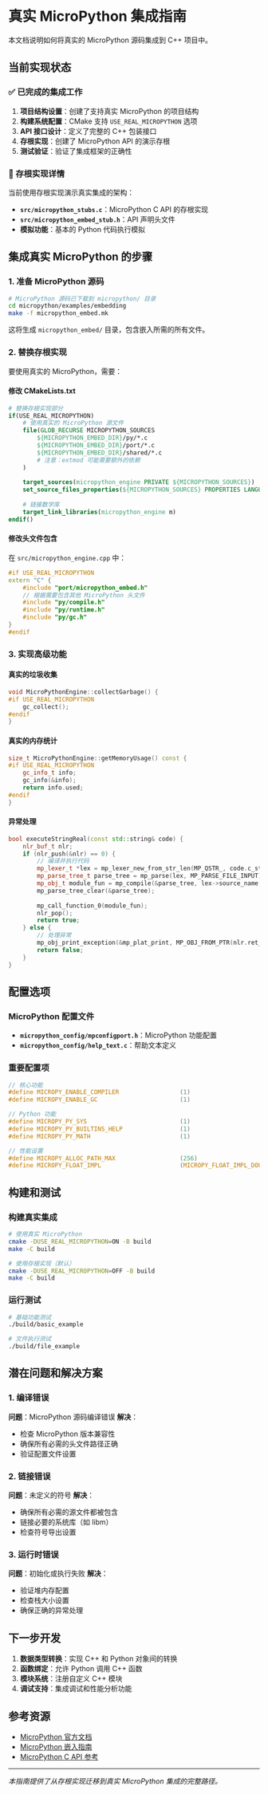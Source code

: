 # 真实 MicroPython 集成指南

本文档说明如何将真实的 MicroPython 源码集成到 C++ 项目中。

## 当前实现状态

### ✅ 已完成的集成工作

1. **项目结构设置**：创建了支持真实 MicroPython 的项目结构
2. **构建系统配置**：CMake 支持 `USE_REAL_MICROPYTHON` 选项
3. **API 接口设计**：定义了完整的 C++ 包装接口
4. **存根实现**：创建了 MicroPython API 的演示存根
5. **测试验证**：验证了集成框架的正确性

### 🔧 存根实现详情

当前使用存根实现演示真实集成的架构：

- **`src/micropython_stubs.c`**：MicroPython C API 的存根实现
- **`src/micropython_embed_stub.h`**：API 声明头文件
- **模拟功能**：基本的 Python 代码执行模拟

## 集成真实 MicroPython 的步骤

### 1. 准备 MicroPython 源码

```bash
# MicroPython 源码已下载到 micropython/ 目录
cd micropython/examples/embedding
make -f micropython_embed.mk
```

这将生成 `micropython_embed/` 目录，包含嵌入所需的所有文件。

### 2. 替换存根实现

要使用真实的 MicroPython，需要：

#### 修改 CMakeLists.txt

```cmake
# 替换存根实现部分
if(USE_REAL_MICROPYTHON)
    # 使用真实的 MicroPython 源文件
    file(GLOB_RECURSE MICROPYTHON_SOURCES
        ${MICROPYTHON_EMBED_DIR}/py/*.c
        ${MICROPYTHON_EMBED_DIR}/port/*.c
        ${MICROPYTHON_EMBED_DIR}/shared/*.c
        # 注意：extmod 可能需要额外的依赖
    )
    
    target_sources(micropython_engine PRIVATE ${MICROPYTHON_SOURCES})
    set_source_files_properties(${MICROPYTHON_SOURCES} PROPERTIES LANGUAGE C)
    
    # 链接数学库
    target_link_libraries(micropython_engine m)
endif()
```

#### 修改头文件包含

在 `src/micropython_engine.cpp` 中：

```cpp
#if USE_REAL_MICROPYTHON
extern "C" {
    #include "port/micropython_embed.h"
    // 根据需要包含其他 MicroPython 头文件
    #include "py/compile.h"
    #include "py/runtime.h"
    #include "py/gc.h"
}
#endif
```

### 3. 实现高级功能

#### 真实的垃圾收集

```cpp
void MicroPythonEngine::collectGarbage() {
#if USE_REAL_MICROPYTHON
    gc_collect();
#endif
}
```

#### 真实的内存统计

```cpp
size_t MicroPythonEngine::getMemoryUsage() const {
#if USE_REAL_MICROPYTHON
    gc_info_t info;
    gc_info(&info);
    return info.used;
#endif
}
```

#### 异常处理

```cpp
bool executeStringReal(const std::string& code) {
    nlr_buf_t nlr;
    if (nlr_push(&nlr) == 0) {
        // 编译并执行代码
        mp_lexer_t *lex = mp_lexer_new_from_str_len(MP_QSTR_, code.c_str(), code.length(), 0);
        mp_parse_tree_t parse_tree = mp_parse(lex, MP_PARSE_FILE_INPUT);
        mp_obj_t module_fun = mp_compile(&parse_tree, lex->source_name, true);
        mp_parse_tree_clear(&parse_tree);
        
        mp_call_function_0(module_fun);
        nlr_pop();
        return true;
    } else {
        // 处理异常
        mp_obj_print_exception(&mp_plat_print, MP_OBJ_FROM_PTR(nlr.ret_val));
        return false;
    }
}
```

## 配置选项

### MicroPython 配置文件

- **`micropython_config/mpconfigport.h`**：MicroPython 功能配置
- **`micropython_config/help_text.c`**：帮助文本定义

### 重要配置项

```c
// 核心功能
#define MICROPY_ENABLE_COMPILER                 (1)
#define MICROPY_ENABLE_GC                       (1)

// Python 功能
#define MICROPY_PY_SYS                          (1)
#define MICROPY_PY_BUILTINS_HELP                (1)
#define MICROPY_PY_MATH                         (1)

// 性能设置
#define MICROPY_ALLOC_PATH_MAX                  (256)
#define MICROPY_FLOAT_IMPL                      (MICROPY_FLOAT_IMPL_DOUBLE)
```

## 构建和测试

### 构建真实集成

```bash
# 使用真实 MicroPython
cmake -DUSE_REAL_MICROPYTHON=ON -B build
make -C build

# 使用存根实现（默认）
cmake -DUSE_REAL_MICROPYTHON=OFF -B build
make -C build
```

### 运行测试

```bash
# 基础功能测试
./build/basic_example

# 文件执行测试
./build/file_example
```

## 潜在问题和解决方案

### 1. 编译错误

**问题**：MicroPython 源码编译错误
**解决**：
- 检查 MicroPython 版本兼容性
- 确保所有必需的头文件路径正确
- 验证配置文件设置

### 2. 链接错误

**问题**：未定义的符号
**解决**：
- 确保所有必需的源文件都被包含
- 链接必要的系统库（如 libm）
- 检查符号导出设置

### 3. 运行时错误

**问题**：初始化或执行失败
**解决**：
- 验证堆内存配置
- 检查栈大小设置
- 确保正确的异常处理

## 下一步开发

1. **数据类型转换**：实现 C++ 和 Python 对象间的转换
2. **函数绑定**：允许 Python 调用 C++ 函数
3. **模块系统**：注册自定义 C++ 模块
4. **调试支持**：集成调试和性能分析功能

## 参考资源

- [MicroPython 官方文档](https://docs.micropython.org/)
- [MicroPython 嵌入指南](https://github.com/micropython/micropython/tree/master/examples/embedding)
- [MicroPython C API 参考](https://docs.micropython.org/en/latest/develop/cmodules.html)

---

*本指南提供了从存根实现迁移到真实 MicroPython 集成的完整路径。*

